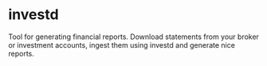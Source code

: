 # investd

Tool for generating financial reports. Download statements from your broker or investment accounts, ingest them using investd and generate nice reports.
